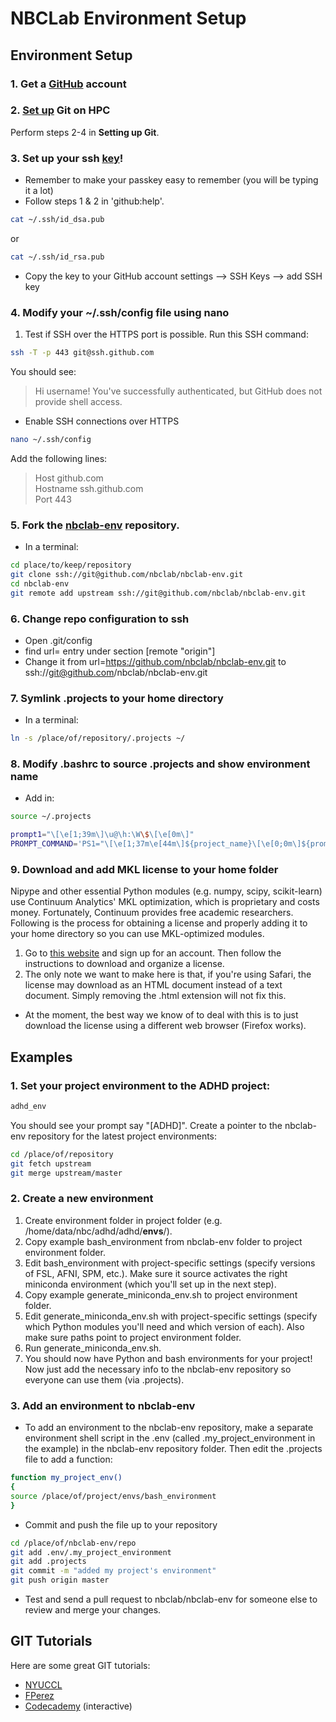 NBCLab Environment Setup
======

Environment Setup
-----------------

### 1. Get a [GitHub](https://github.com/) account

### 2. [Set up](https://help.github.com/articles/set-up-git/) Git on HPC
Perform steps 2-4 in **Setting up Git**.

### 3. Set up your ssh [key](https://help.github.com/articles/generating-ssh-keys/)!
- Remember to make your passkey easy to remember (you will be typing it a lot)
- Follow steps 1 & 2 in 'github:help'.

```bash
cat ~/.ssh/id_dsa.pub
```

or

```bash
cat ~/.ssh/id_rsa.pub
```

 - Copy the key to your GitHub account settings --> SSH Keys --> add SSH key

### 4. Modify your ~/.ssh/config file using nano
 1. Test if SSH over the HTTPS port is possible. Run this SSH command:

```bash
ssh -T -p 443 git@ssh.github.com
```

You should see:

> Hi username! You've successfully authenticated, but GitHub does not provide shell access.

- Enable SSH connections over HTTPS

```bash
nano ~/.ssh/config
```

Add the following lines:  
> Host github.com  
> Hostname ssh.github.com  
> Port 443  

### 5. Fork the [nbclab-env](https://github.com/NBCLab/nbclab-env) repository.
- In a terminal: 

```bash
cd place/to/keep/repository
git clone ssh://git@github.com/nbclab/nbclab-env.git
cd nbclab-env
git remote add upstream ssh://git@github.com/nbclab/nbclab-env.git
```

### 6. Change repo configuration to ssh
- Open .git/config
- find url= entry under section [remote "origin"]
- Change it from url=https://github.com/nbclab/nbclab-env.git
to ssh://git@github.com/nbclab/nbclab-env.git


### 7. Symlink .projects to your home directory
- In a terminal:
```bash
ln -s /place/of/repository/.projects ~/
```

### 8. Modify .bashrc to source .projects and show environment name
- Add in:
```bash
source ~/.projects

prompt1="\[\e[1;39m\]\u@\h:\W\$\[\e[0m\]"
PROMPT_COMMAND='PS1="\[\e[1;37m\e[44m\]${project_name}\[\e[0;0m\]${prompt1} "'
```

### 9. Download and add MKL license to your home folder
Nipype and other essential Python modules (e.g. numpy, scipy, scikit-learn) use Continuum Analytics' MKL optimization, which is proprietary and costs money. Fortunately, Continuum provides free academic researchers. Following is the process for obtaining a license and properly adding it to your home directory so you can use MKL-optimized modules.

1. Go to [this website](https://www.continuum.io/anaconda-academic-subscriptions-available) and sign up for an account. Then follow the instructions to download and organize a license.
2. The only note we want to make here is that, if you're using Safari, the license may download as an HTML document instead of a text document. Simply removing the .html extension will not fix this.
  - At the moment, the best way we know of to deal with this is to just download the license using a different web browser (Firefox works).

## Examples

### 1. Set your project environment to the ADHD project:

```bash
adhd_env
```

You should see your prompt say "[ADHD]". Create a pointer to the nbclab-env repository for the latest project environments:

```bash
cd /place/of/repository
git fetch upstream
git merge upstream/master
```

### 2. Create a new environment

1. Create environment folder in project folder (e.g. /home/data/nbc/adhd/adhd/**envs**/).
2. Copy example bash_environment from nbclab-env folder to project environment folder.
3. Edit bash_environment with project-specific settings (specify versions of FSL, AFNI, SPM, etc.). Make sure it source activates the right miniconda environment (which you'll set up in the next step).
4. Copy example generate_miniconda_env.sh to project environment folder.
5. Edit generate_miniconda_env.sh with project-specific settings (specify which Python modules you'll need and which version of each). Also make sure paths point to project environment folder.
6. Run generate_miniconda_env.sh.
7. You should now have Python and bash environments for your project! Now just add the necessary info to the nbclab-env repository so everyone can use them (via .projects).

### 3. Add an environment to nbclab-env

- To add an environment to the nbclab-env repository, make a separate environment shell script in the .env (called .my_project_environment in the example) in the nbclab-env repository folder. Then edit the .projects file to add a function:

```bash
function my_project_env()
{
source /place/of/project/envs/bash_environment
}
```

- Commit and push the file up to your repository

```bash
cd /place/of/nbclab-env/repo
git add .env/.my_project_environment
git add .projects
git commit -m "added my project's environment"
git push origin master
```

- Test and send a pull request to nbclab/nbclab-env for someone else to review and merge your changes.
  
  
  
## GIT Tutorials
Here are some great GIT tutorials:  
- [NYUCCL](http://nyuccl.org/pages/gittutorial/)  
- [FPerez](http://nbviewer.ipython.org/github/fperez/reprosw/blob/master/Version%20Control.ipynb)
- [Codecademy](https://www.codecademy.com/learn) (interactive)
